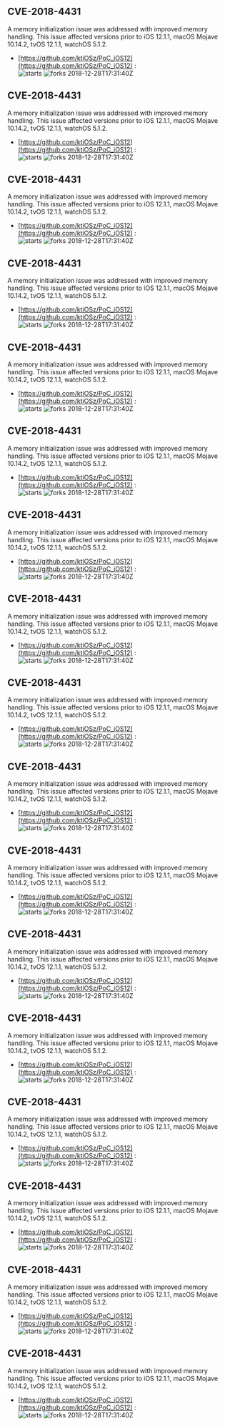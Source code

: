 ## CVE-2018-4431
 A memory initialization issue was addressed with improved memory handling. This issue affected versions prior to iOS 12.1.1, macOS Mojave 10.14.2, tvOS 12.1.1, watchOS 5.1.2.

- [https://github.com/ktiOSz/PoC_iOS12](https://github.com/ktiOSz/PoC_iOS12) :  
![starts](https://img.shields.io/github/stars/ktiOSz/PoC_iOS12.svg) 
![forks](https://img.shields.io/github/forks/ktiOSz/PoC_iOS12.svg) 
2018-12-28T17:31:40Z

## CVE-2018-4431
 A memory initialization issue was addressed with improved memory handling. This issue affected versions prior to iOS 12.1.1, macOS Mojave 10.14.2, tvOS 12.1.1, watchOS 5.1.2.

- [https://github.com/ktiOSz/PoC_iOS12](https://github.com/ktiOSz/PoC_iOS12) :  
![starts](https://img.shields.io/github/stars/ktiOSz/PoC_iOS12.svg) 
![forks](https://img.shields.io/github/forks/ktiOSz/PoC_iOS12.svg) 
2018-12-28T17:31:40Z

## CVE-2018-4431
 A memory initialization issue was addressed with improved memory handling. This issue affected versions prior to iOS 12.1.1, macOS Mojave 10.14.2, tvOS 12.1.1, watchOS 5.1.2.

- [https://github.com/ktiOSz/PoC_iOS12](https://github.com/ktiOSz/PoC_iOS12) :  
![starts](https://img.shields.io/github/stars/ktiOSz/PoC_iOS12.svg) 
![forks](https://img.shields.io/github/forks/ktiOSz/PoC_iOS12.svg) 
2018-12-28T17:31:40Z

## CVE-2018-4431
 A memory initialization issue was addressed with improved memory handling. This issue affected versions prior to iOS 12.1.1, macOS Mojave 10.14.2, tvOS 12.1.1, watchOS 5.1.2.

- [https://github.com/ktiOSz/PoC_iOS12](https://github.com/ktiOSz/PoC_iOS12) :  
![starts](https://img.shields.io/github/stars/ktiOSz/PoC_iOS12.svg) 
![forks](https://img.shields.io/github/forks/ktiOSz/PoC_iOS12.svg) 
2018-12-28T17:31:40Z

## CVE-2018-4431
 A memory initialization issue was addressed with improved memory handling. This issue affected versions prior to iOS 12.1.1, macOS Mojave 10.14.2, tvOS 12.1.1, watchOS 5.1.2.

- [https://github.com/ktiOSz/PoC_iOS12](https://github.com/ktiOSz/PoC_iOS12) :  
![starts](https://img.shields.io/github/stars/ktiOSz/PoC_iOS12.svg) 
![forks](https://img.shields.io/github/forks/ktiOSz/PoC_iOS12.svg) 
2018-12-28T17:31:40Z

## CVE-2018-4431
 A memory initialization issue was addressed with improved memory handling. This issue affected versions prior to iOS 12.1.1, macOS Mojave 10.14.2, tvOS 12.1.1, watchOS 5.1.2.

- [https://github.com/ktiOSz/PoC_iOS12](https://github.com/ktiOSz/PoC_iOS12) :  
![starts](https://img.shields.io/github/stars/ktiOSz/PoC_iOS12.svg) 
![forks](https://img.shields.io/github/forks/ktiOSz/PoC_iOS12.svg) 
2018-12-28T17:31:40Z

## CVE-2018-4431
 A memory initialization issue was addressed with improved memory handling. This issue affected versions prior to iOS 12.1.1, macOS Mojave 10.14.2, tvOS 12.1.1, watchOS 5.1.2.

- [https://github.com/ktiOSz/PoC_iOS12](https://github.com/ktiOSz/PoC_iOS12) :  
![starts](https://img.shields.io/github/stars/ktiOSz/PoC_iOS12.svg) 
![forks](https://img.shields.io/github/forks/ktiOSz/PoC_iOS12.svg) 
2018-12-28T17:31:40Z

## CVE-2018-4431
 A memory initialization issue was addressed with improved memory handling. This issue affected versions prior to iOS 12.1.1, macOS Mojave 10.14.2, tvOS 12.1.1, watchOS 5.1.2.

- [https://github.com/ktiOSz/PoC_iOS12](https://github.com/ktiOSz/PoC_iOS12) :  
![starts](https://img.shields.io/github/stars/ktiOSz/PoC_iOS12.svg) 
![forks](https://img.shields.io/github/forks/ktiOSz/PoC_iOS12.svg) 
2018-12-28T17:31:40Z

## CVE-2018-4431
 A memory initialization issue was addressed with improved memory handling. This issue affected versions prior to iOS 12.1.1, macOS Mojave 10.14.2, tvOS 12.1.1, watchOS 5.1.2.

- [https://github.com/ktiOSz/PoC_iOS12](https://github.com/ktiOSz/PoC_iOS12) :  
![starts](https://img.shields.io/github/stars/ktiOSz/PoC_iOS12.svg) 
![forks](https://img.shields.io/github/forks/ktiOSz/PoC_iOS12.svg) 
2018-12-28T17:31:40Z

## CVE-2018-4431
 A memory initialization issue was addressed with improved memory handling. This issue affected versions prior to iOS 12.1.1, macOS Mojave 10.14.2, tvOS 12.1.1, watchOS 5.1.2.

- [https://github.com/ktiOSz/PoC_iOS12](https://github.com/ktiOSz/PoC_iOS12) :  
![starts](https://img.shields.io/github/stars/ktiOSz/PoC_iOS12.svg) 
![forks](https://img.shields.io/github/forks/ktiOSz/PoC_iOS12.svg) 
2018-12-28T17:31:40Z

## CVE-2018-4431
 A memory initialization issue was addressed with improved memory handling. This issue affected versions prior to iOS 12.1.1, macOS Mojave 10.14.2, tvOS 12.1.1, watchOS 5.1.2.

- [https://github.com/ktiOSz/PoC_iOS12](https://github.com/ktiOSz/PoC_iOS12) :  
![starts](https://img.shields.io/github/stars/ktiOSz/PoC_iOS12.svg) 
![forks](https://img.shields.io/github/forks/ktiOSz/PoC_iOS12.svg) 
2018-12-28T17:31:40Z

## CVE-2018-4431
 A memory initialization issue was addressed with improved memory handling. This issue affected versions prior to iOS 12.1.1, macOS Mojave 10.14.2, tvOS 12.1.1, watchOS 5.1.2.

- [https://github.com/ktiOSz/PoC_iOS12](https://github.com/ktiOSz/PoC_iOS12) :  
![starts](https://img.shields.io/github/stars/ktiOSz/PoC_iOS12.svg) 
![forks](https://img.shields.io/github/forks/ktiOSz/PoC_iOS12.svg) 
2018-12-28T17:31:40Z

## CVE-2018-4431
 A memory initialization issue was addressed with improved memory handling. This issue affected versions prior to iOS 12.1.1, macOS Mojave 10.14.2, tvOS 12.1.1, watchOS 5.1.2.

- [https://github.com/ktiOSz/PoC_iOS12](https://github.com/ktiOSz/PoC_iOS12) :  
![starts](https://img.shields.io/github/stars/ktiOSz/PoC_iOS12.svg) 
![forks](https://img.shields.io/github/forks/ktiOSz/PoC_iOS12.svg) 
2018-12-28T17:31:40Z

## CVE-2018-4431
 A memory initialization issue was addressed with improved memory handling. This issue affected versions prior to iOS 12.1.1, macOS Mojave 10.14.2, tvOS 12.1.1, watchOS 5.1.2.

- [https://github.com/ktiOSz/PoC_iOS12](https://github.com/ktiOSz/PoC_iOS12) :  
![starts](https://img.shields.io/github/stars/ktiOSz/PoC_iOS12.svg) 
![forks](https://img.shields.io/github/forks/ktiOSz/PoC_iOS12.svg) 
2018-12-28T17:31:40Z

## CVE-2018-4431
 A memory initialization issue was addressed with improved memory handling. This issue affected versions prior to iOS 12.1.1, macOS Mojave 10.14.2, tvOS 12.1.1, watchOS 5.1.2.

- [https://github.com/ktiOSz/PoC_iOS12](https://github.com/ktiOSz/PoC_iOS12) :  
![starts](https://img.shields.io/github/stars/ktiOSz/PoC_iOS12.svg) 
![forks](https://img.shields.io/github/forks/ktiOSz/PoC_iOS12.svg) 
2018-12-28T17:31:40Z

## CVE-2018-4431
 A memory initialization issue was addressed with improved memory handling. This issue affected versions prior to iOS 12.1.1, macOS Mojave 10.14.2, tvOS 12.1.1, watchOS 5.1.2.

- [https://github.com/ktiOSz/PoC_iOS12](https://github.com/ktiOSz/PoC_iOS12) :  
![starts](https://img.shields.io/github/stars/ktiOSz/PoC_iOS12.svg) 
![forks](https://img.shields.io/github/forks/ktiOSz/PoC_iOS12.svg) 
2018-12-28T17:31:40Z

## CVE-2018-4431
 A memory initialization issue was addressed with improved memory handling. This issue affected versions prior to iOS 12.1.1, macOS Mojave 10.14.2, tvOS 12.1.1, watchOS 5.1.2.

- [https://github.com/ktiOSz/PoC_iOS12](https://github.com/ktiOSz/PoC_iOS12) :  
![starts](https://img.shields.io/github/stars/ktiOSz/PoC_iOS12.svg) 
![forks](https://img.shields.io/github/forks/ktiOSz/PoC_iOS12.svg) 
2018-12-28T17:31:40Z

